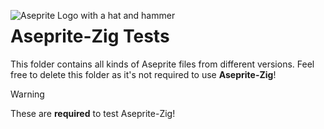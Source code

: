 <img alt="Aseprite Logo with a hat and hammer" src="https://github.com/ZackeryRSmith/aseprite-zig/assets/72983221/5e0bca4a-c26a-41f9-b341-50721e68e8eb" align="left"></img>


# Aseprite-Zig Tests
This folder contains all kinds of Aseprite files from different versions. 
Feel free to delete this folder as it's not required to use **Aseprite-Zig**!

> [!WARNING]
These are **required** to test Aseprite-Zig!
